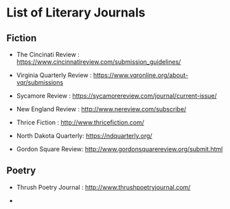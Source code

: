 # List of Literary Journals

## Fiction 
* The Cincinati Review : https://www.cincinnatireview.com/submission_guidelines/

* Virginia Quarterly Review : https://www.vqronline.org/about-vqr/submissions

* Sycamore Review : https://sycamorereview.com/journal/current-issue/

* New England Review : http://www.nereview.com/subscribe/

* Thrice Fiction : http://www.thricefiction.com/

* North Dakota Quarterly: https://ndquarterly.org/

* Gordon Square Review: http://www.gordonsquarereview.org/submit.html

## Poetry 
* Thrush Poetry Journal : http://www.thrushpoetryjournal.com/

* 
